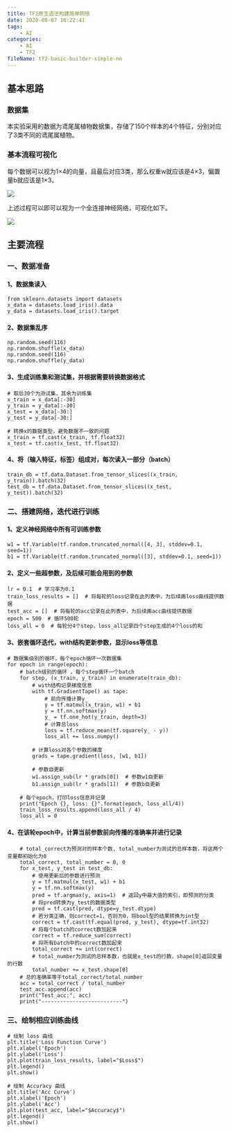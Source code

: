 ```yaml
---
title: TF2原生语法构建简单网络
date: 2020-08-07 10:22:41
tags:
	- AI
categories:
	- AI
	- TF2
fileName: tf2-basic-builder-simple-nn
---
```


## 基本思路

### 数据集

本实验采用的数据为鸢尾属植物数据集，存储了150个样本的4个特征，分别对应了3类不同的鸢尾属植物。

### 基本流程可视化

每个数据可以视为1×4的向量，且最后对应3类，那么权重w就应该是4×3，偏置量b就应该是1×3。

![](http://cdn.ziyedy.top/image/AI/TF2/%E6%9D%83%E9%87%8D%E7%A4%BA%E6%84%8F%E5%9B%BE.png)

上述过程可以即可以视为一个全连接神经网络，可视化如下。

![](http://cdn.ziyedy.top/image/AI/TF2/%E7%A5%9E%E7%BB%8F%E7%BD%91%E7%BB%9C%E7%A4%BA%E6%84%8F%E5%9B%BE.png)



## 主要流程

### 一、数据准备

#### 1、数据集读入

```
from sklearn.datasets import datasets
x_data = datasets.load_iris().data
y_data = datasets.load_iris().target
```



#### 2、数据集乱序

```
np.random.seed(116)
np.random.shuffle(x_data)
np.random.seed(116)
np.random.shuffle(y_data)
```



#### 3、生成训练集和测试集，并根据需要转换数据格式

```
# 取后30个为测试集，其余为训练集
x_train = x_data[:-30]
y_train = y_data[:-30]
x_test = x_data[-30:]
y_test = y_data[-30:]

# 转换x的数据类型，避免数据不一致的问题
x_train = tf.cast(x_train, tf.float32)
x_test = tf.cast(x_test, tf.float32)
```



#### 4、将（输入特征，标签）组成对，每次读入一部分（batch）

```
train_db = tf.data.Dataset.from_tensor_slices((x_train, y_train)).batch(32)
test_db = tf.data.Dataset.from_tensor_slices((x_test, y_test)).batch(32)
```



### 二、搭建网络，迭代进行训练

#### 1、定义神经网络中所有可训练参数

```
w1 = tf.Variable(tf.random.truncated_normal([4, 3], stddev=0.1, seed=1))
b1 = tf.Variable(tf.random.truncated_normal([3], stddev=0.1, seed=1))
```



#### 2、定义一些超参数，及后续可能会用到的参数

```
lr = 0.1  # 学习率为0.1
train_loss_results = []  # 将每轮的loss记录在此列表中，为后续画loss曲线提供数据
test_acc = []  # 将每轮的acc记录在此列表中，为后续画acc曲线提供数据
epoch = 500  # 循环500轮
loss_all = 0  # 每轮分4个step，loss_all记录四个step生成的4个loss的和
```



#### 3、嵌套循环迭代，with结构更新参数，显示loss等信息

```
# 数据集级别的循环，每个epoch循环一次数据集
for epoch in range(epoch):  
	# batch级别的循环 ，每个step循环一个batch
    for step, (x_train, y_train) in enumerate(train_db):
    	# with结构记录梯度信息
        with tf.GradientTape() as tape:
        	# 前向传播计算y_
            y = tf.matmul(x_train, w1) + b1
            y = tf.nn.softmax(y)
            y_ = tf.one_hot(y_train, depth=3)
            # 计算总loss
            loss = tf.reduce_mean(tf.square(y_ - y))
            loss_all += loss.numpy()
            
        # 计算loss对各个参数的梯度
        grads = tape.gradient(loss, [w1, b1])

        # 参数自更新
        w1.assign_sub(lr * grads[0])  # 参数w1自更新
        b1.assign_sub(lr * grads[1])  # 参数b自更新

    # 每个epoch，打印loss信息并记录
    print("Epoch {}, loss: {}".format(epoch, loss_all/4))
    train_loss_results.append(loss_all / 4)
    loss_all = 0
```



#### 4、在该轮epoch中，计算当前参数前向传播的准确率并进行记录

```
    # total_correct为预测对的样本个数, total_number为测试的总样本数，将这两个变量都初始化为0
    total_correct, total_number = 0, 0
    for x_test, y_test in test_db:
        # 使用更新后的参数进行预测
        y = tf.matmul(x_test, w1) + b1
        y = tf.nn.softmax(y)
        pred = tf.argmax(y, axis=1)  # 返回y中最大值的索引，即预测的分类
        # 将pred转换为y_test的数据类型
        pred = tf.cast(pred, dtype=y_test.dtype)
        # 若分类正确，则correct=1，否则为0，将bool型的结果转换为int型
        correct = tf.cast(tf.equal(pred, y_test), dtype=tf.int32)
        # 将每个batch的correct数加起来
        correct = tf.reduce_sum(correct)
        # 将所有batch中的correct数加起来
        total_correct += int(correct)
        # total_number为测试的总样本数，也就是x_test的行数，shape[0]返回变量的行数
        total_number += x_test.shape[0]
    # 总的准确率等于total_correct/total_number
    acc = total_correct / total_number
    test_acc.append(acc)
    print("Test_acc:", acc)
    print("--------------------------")
```



### 三、绘制相应训练曲线

```
# 绘制 loss 曲线
plt.title('Loss Function Curve')  
plt.xlabel('Epoch') 
plt.ylabel('Loss') 
plt.plot(train_loss_results, label="$Loss$") 
plt.legend() 
plt.show() 

# 绘制 Accuracy 曲线
plt.title('Acc Curve') 
plt.xlabel('Epoch') 
plt.ylabel('Acc') 
plt.plot(test_acc, label="$Accuracy$") 
plt.legend()
plt.show()
```

